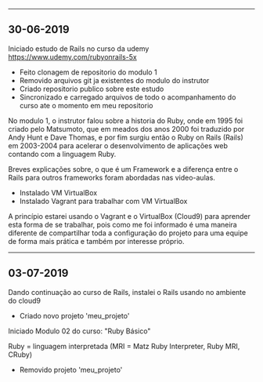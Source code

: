 --------------------------------------------------------
30-06-2019
--------------------------------------------------------
Iniciado estudo de Rails no curso da udemy
https://www.udemy.com/rubyonrails-5x

* Feito clonagem de repositorio do modulo 1
* Removido arquivos git ja existentes do modulo do instrutor
* Criado repositorio publico sobre este estudo
* Sincronizado e carregado arquivos de todo o acompanhamento do curso ate o momento em meu repositorio

No modulo 1, o instrutor falou sobre a historia do Ruby, onde em 1995 foi criado pelo Matsumoto, que em meados dos anos 2000 foi traduzido por Andy Hunt e Dave Thomas, e por fim surgiu então o Ruby on Rails (Rails) em 2003-2004 para acelerar o desenvolvimento de aplicações web contando com a linguagem Ruby.

Breves explicações sobre, o que é um Framework e a diferença entre o Rails para outros frameworks foram abordadas nas video-aulas.

* Instalado VM VirtualBox
* Instalado Vagrant para trabalhar com VM VirtualBox

A princípio estarei usando o Vagrant e o VirtualBox (Cloud9) para aprender esta forma de se trabalhar, pois como me foi informado é uma maneira diferente de compartilhar toda a configuração do projeto para uma equipe de forma mais prática e também por interesse próprio.

--------------------------------------------------------
03-07-2019
--------------------------------------------------------

Dando continuação ao curso de Rails, instalei o Rails usando no ambiente do cloud9

* Criado novo projeto 'meu_projeto'

Iniciado Modulo 02 do curso: "Ruby Básico"

Ruby = linguagem interpretada (MRI = Matz Ruby Interpreter, Ruby MRI, CRuby)

* Removido projeto 'meu_projeto'


